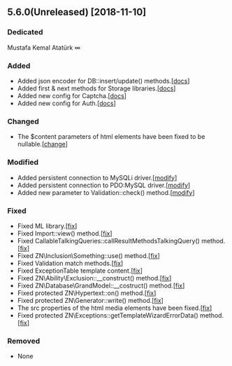 ## 5.6.0(Unreleased) [2018-11-10]

### Dedicated
Mustafa Kemal Atatürk ∞

### Added
* Added json encoder for DB::insert/update() methods.[[docs](https://docs.znframework.com/veritabani-kullanimi/veritabani-kutuphanesi-bolum-1#json-encoder)]
* Added first & next methods for Storage libraries.[[docs](https://docs.znframework.com/veri-saklama-kutuphaneleri/oturum-kutuphanesi#first)]
* Added new config for Captcha.[[docs](https://docs.znframework.com/onyuz-tasarimi/guvenlik-kodu-kutuphanesi#type)]
* Added new config for Auth.[[docs](https://docs.znframework.com/kullanici-islemleri/tekil-kullanici-kutuphanesi)]

### Changed
* The $content parameters of html elements have been fixed to be nullable.[[change](https://github.com/znframework/package-hypertext/commit/9bd5e77a67c8dcea214152c3d4f406ef7ab90d16#diff-2f6e90f2f3c8cb55e95f5074c61bad54)]

### Modified
* Added persistent connection to MySQLi driver.[[modify](https://github.com/znframework/fullpack-edition/commit/c030c862d45a42468e8c67482e168fe308e09116#diff-14571437557d199f1b506e0e716cba5e)]
* Added persistent connection to PDO:MySQL driver.[[modify](https://github.com/znframework/fullpack-edition/commit/c030c862d45a42468e8c67482e168fe308e09116#diff-e1a04cef6337825ea7b6499022f8e708)]
* Added new parameter to Validation::check() method.[[modify](https://github.com/znframework/fullpack-edition/commit/886f2ca04f4154e0d46ff68f759396e9aebe1e27#diff-475109a1d4fa5a65d8ad8c980bee0cf7)]

### Fixed
* Fixed ML library.[[fix](https://github.com/znframework/fullpack-edition/commit/c7104c31eab58d181f89d17858f3800d65307d9a)]
* Fixed Import::view() method.[[fix](https://github.com/znframework/fullpack-edition/commit/03120c2bf2034e8efb83039ff90eee5d1239447c)]
* Fixed CallableTalkingQueries::callResultMethodsTalkingQuery() method.[[fix](https://github.com/znframework/fullpack-edition/commit/9e75d36e28fb5370d1ae52fc6ab1702df03dd88a)]
* Fixed ZN\Inclusion\Something::use() method.[[fix](https://github.com/znframework/fullpack-edition/commit/c06cdde166ced7e430de51e19c9de9c760dbc5cf)]
* Fixed Validation match methods.[[fix](https://github.com/znframework/fullpack-edition/commit/029771556a7899c1cc106ec2eeaf02cf60e7196a)]
* Fixed ExceptionTable template content.[[fix](https://github.com/znframework/fullpack-edition/commit/c030c862d45a42468e8c67482e168fe308e09116#diff-9c864f07860b914d0051198d494fe6ce)]
* Fixed ZN\Ability\Exclusion::__construct() method.[[fix](https://github.com/znframework/fullpack-edition/commit/c030c862d45a42468e8c67482e168fe308e09116#diff-f12178313608df993a2c258193c36a1b)]
* Fixed ZN\Database\GrandModel::__costruct() method.[[fix](https://github.com/znframework/fullpack-edition/commit/c030c862d45a42468e8c67482e168fe308e09116#diff-18c1edfe753eb31197a4cb091e89dde5)]
* Fixed protected ZN\Hypertext::on() method.[[fix](https://github.com/znframework/package-hypertext/commit/d43c7ec84b20527555646da84aecb72aec444b74#diff-d74b2b1ef707375f669f392101d6bb9d)]
* Fixed protected ZN\Generator::write() method.[[fix](https://github.com/znframework/package-generator/commit/9d0431a1b61ffb74a326bdc2695fe775e4e7612f)]
* The src properties of the html media elements have been fixed.[[fix](https://github.com/znframework/package-hypertext/commit/bface259b2e810344c0406b4b7181dc25350ee8b)]
* Fixed protected ZN\Exceptions::getTemplateWizardErrorData() method.[[fix](https://github.com/znframework/package-zerocore/commit/8ab86f7c8fd282268742d2a43f9f49dd8bae0616)]

### Removed
* None
